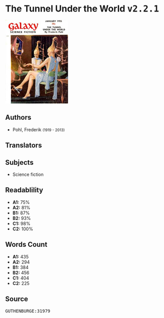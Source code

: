# The Tunnel Under the World <kbd>v2.2.1</kbd>

![](./cover.medium.jpg "")

## Authors


 - Pohl, Frederik <small>(1919 - 2013)</small>

## Translators



## Subjects


 - Science fiction

## Readablility


 - **A1:** 75%
 - **A2:** 81%
 - **B1:** 87%
 - **B2:** 93%
 - **C1:** 98%
 - **C2:** 100%

## Words Count


 - **A1:** 435
 - **A2:** 294
 - **B1:** 384
 - **B2:** 456
 - **C1:** 404
 - **C2:** 225

## Source


<kbd>GUTHENBURGE:31979</kbd>
